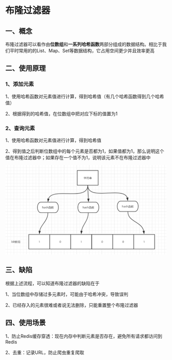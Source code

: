 # 布隆过滤器

## 一、概念

布隆过滤器可以看作由**位数组**和**一系列哈希函数**两部分组成的数据结构。相比于我们平时常用的的List、Map、Set等数据结构，它占用空间更少并且效率更高

## 二、使用原理

### 1、添加元素

1、使用哈希函数对元素值进行计算，得到哈希值（有几个哈希函数得到几个哈希值）

2、根据得到的哈希值，在位数组中把对应下标的值置为1

### 2、查询元素

1、使用哈希函数对元素值进行计算，得到哈希值

2、得到值之后判断位数组中的每个元素是否都为1，如果值都为1，那么说明这个值在布隆过滤器中；如果存在一个值不为1，说明该元素不在布隆过滤器中

![布隆过滤器hash计算](https://raw.githubusercontent.com/KKKLxxx/img-host/master/68747470733a2f2f6d792d626c6f672d746f2d7573652e6f73732d636e2d6265696a696e672e616c6979756e63732e636f6d2f323031392d31312f2545352542382538332545392539412538362545382542462538372545362542422541342545352539392541382d686173682545382542462539302545372541452539372e706e67)

## 三、缺陷

根据上述流程，可以知道布隆过滤器的缺陷在于

1、当位数组中存储过多元素时，可能由于哈希冲突，导致误判

2、已经存入的元素很难或者说无法删除，只能重置整个布隆过滤器

## 四、使用场景

1、防止Redis缓存穿透：现在内存中判断元素是否存在，避免所有请求都访问到Redis

2、去重：记录URL，防止爬虫重复爬取

